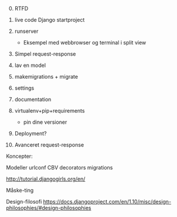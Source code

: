 0. RTFD

1. live code Django startproject

1. runserver

    - Eksempel med webbrowser og terminal i split view

1. Simpel request-response

1. lav en model

1. makemigrations + migrate

1. settings

1. documentation

1. virtualenv+pip+requirements

    - pin dine versioner

1. Deployment?

1. Avanceret request-response

Koncepter:

Modeller
urlconf
CBV
decorators
migrations

http://tutorial.djangogirls.org/en/


Måske-ting

Design-filosofi https://docs.djangoproject.com/en/1.10/misc/design-philosophies/#design-philosophies
